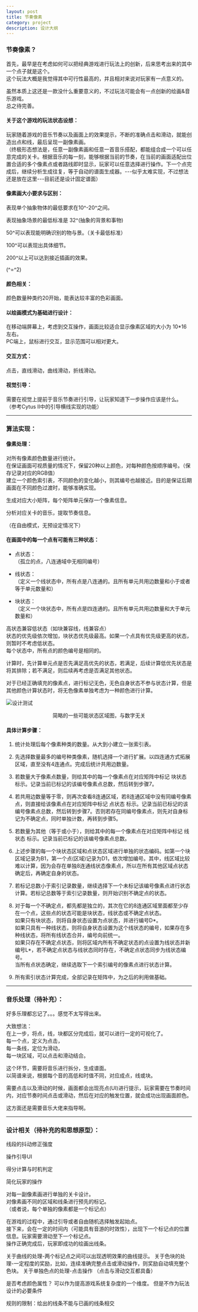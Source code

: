```yaml
---
layout: post
title: 节奏像素
category: project
description: 设计大纲
---
```


### 节奏像素？

首先，最早是在考虑如何可以把经典游戏进行玩法上的创新，后来思考出来的其中一个点子就是这个。  
这个玩法大概是我觉得其中可行性最高的，并且相对来说对玩家有一点意义的。

虽然本质上这还是一款没什么重要意义的，不过玩法可能会有一点创新的绘画&音乐游戏。  
总之待完善。

#### 关于这个游戏的玩法状态设想：

玩家随着游戏的音乐节奏以及画面上的效果提示，不断的准确点击和滑动，就能创造出点和线，最后呈现一副像素画。  
（终极形态想法是，任意一副像素画和任意一首音乐搭配，都能组合成一个可以任意完成的关卡。根据音乐的每一刻，能够根据当前的节奏，在当前的画面适配出位置合适的多个像素点或者路线即时显示，玩家可以任意选择进行操作。下一个点完成后，继续分析生成往复，等于自动的谱面生成器。---似乎太难实现，不过想法还是放在这里---目前还是设计固定谱面）


#### 像素画大小要求与区别：

表现单个抽象物体的最低要求在10^-20^之间。

表现抽象场景的最低标准是 32^(抽象的背景和事物)

50^可以表现能明确识别的物与景。（关卡最低标准）

100^可以表现出具体细节。

200^以上可以达到接近插画的效果。

(^=^2)

#### 颜色相关：
颜色数量种类约20开始，能表达较丰富的色彩画面。


#### 以绘画模式为基础进行设计：
在移动端屏幕上，考虑到交互操作，画面比较适合显示像素区域的大小为 10*16 左右。  
PC端上，鼠标进行交互，显示范围可以相对更大。

#### 交互方式：
点击，直线滑动，曲线滑动，折线滑动。

#### 视觉引导：
需要在视觉上提前于音乐节奏进行引导，让玩家知道下一步操作应该是什么。
（参考Cytus II中的引导横线实现的功能）

---

### 算法实现：

#### 像素处理：

对所有像素颜色数量进行统计。  
在保证画面可视质量的情况下，保留20种以上颜色，对每种颜色按顺序编号。（保存记录对应的RGB值）  
建立一个颜色索引表，不同颜色的变化越小，则其编号也越接近。目的是保证后期画面在不同颜色过渡时，能够准确实现。

生成对应大小矩阵，每个矩阵单元保存一个像素信息。

分析对应关卡的音乐，提取节奏信息。

（在自由模式，无预设定情况下）

#### 在画面中的每一个点有可能有三种状态：
* 点状态：  
（孤立的点，八连通域中无相同编号）

* 线状态：  
（定义一个线状态中，所有点是八连通的。且所有单元共用边数量和小于或者等于单元数量和）

* 块状态：  
（定义一个块状态中，所有点是四连通的。且所有单元共用边数量和大于单元数量和）


高状态兼容低状态（如块兼容线，线兼容点）  
状态的优先级依次增加，块状态优先级最高。如果一个点具有优先级更高的状态，则暂时不考虑低状态。  
每个状态中，所有点的颜色编号是相同的。

计算时，先计算单元点是否先满足高优先的状态，若满足，后续计算低优先状态是将其排除；若不满足，则后续再考虑是否满足其他状态。

对于已经正确填充的像素点，进行标记无色，无色自身状态不参与状态计算，但是其他颜色计算状态时，将无色像素单独考虑为一种颜色进行计算。


![设计测试](../../images/Blog_img/2019-7-26-Rhythmic-Pixels1.png)
<center>简略的一些可能状态区域图，与数字无关</center>


#### 具体计算步骤：

1. 统计处理后每个像素种类的数量。从大到小建立一张索引表。

2. 先选择数量最多的编号种类像素，随机选择一个进行扩展。以四连通方式拓展区域，直至没有4连通点。完成后统计共用边数量。

3. 若数量大于像素点数量，则给其中的每一个像素点在对应矩阵中标记 块状态 标示。记录当前已标记的该编号像素点总数，然后转到步骤7。

4. 若共用边数量等于零，则再次查看8连通区域，若8连通区域中没有同编号像素点，则直接给该像素点在对应矩阵中标记 点状态 标示。记录当前已标记的该编号像素点总数，然后转到步骤7。否则若存在同编号像素点，则先对自身标记为不确定点，同时单独计数，再转到步骤5。

5. 若数量为其他（等于或小于），则给其中的每一个像素点在对应矩阵中标记 线状态 标示。记录当前已标记的该编号像素点总数。  

6. 上述步骤的每一个块状态区域和点状态区域进行单独的状态编码。如第一个块区域记录为B1，第一个点(区域)记录为D1，依次增加编号。其中，线区域比较难以计算，因为会存在单独8连通线状态像素点，所以在所有其他区域点状态确定后，再确定自身的状态。  

7. 若标记总数小于索引记录数量，继续选择下一个未标记该编号像素点进行状态计算。若标记总数等于索引记录数量，则开始识别不确定点的状态。

8. 对于每一个不确定点，都先都是独立的，其次在它的8连通区域里面都至少存在一个点，这些点的状态可能是块状态，线状态或不确定点状态。  
如果只有块状态，则将自身状态设置为点状态，并进行编号D*。  
如果只具有一种线状态，则将自身状态设置为这个线状态的编号，如果存在多种线状态，将所有线状态合并，编号向前统一。  
如果只存在不确定点状态，则将区域内所有不确定状态的点设置为线状态并新编号L*，若不确定点状态与线状态同时存在，不确定点状态同步为线状态编号。  
当所有点状态确定，继续选取下一个索引编号的像素点进行状态计算。

9. 所有索引状态计算完成，全部记录在矩阵中，为之后的利用做基础。

---

### 音乐处理（待补充）：

好多乐理都忘记了。。。感觉不太写得出来。

大致想法：  
在上一步，将点，线，块都区分完成后，就可以进行一定的可视化了。  
每一个点，定义为点击，  
每一条线，定位为滑动，  
每一块区域，可以点击和滑动结合。

这个环节，需要将音乐进行拆分，生成谱面。  
以简谱来说，根据每个音的高低和时值不同，对应成点，线或块。

需要点击以及滑动的时候，画面都会出现亮点(UI)进行提示，玩家需要在节奏时间内，对应节奏时间点击或滑动，然后在对应的触发位置，就会成功出现画面颜色。

这方面还是需要音乐大佬来指导啊。

---

### 设计相关（待补充的和思想原型）：

线段的抖动修正强度

操作引导UI

得分计算与时机判定

简化玩家的操作

对每一副像素画进行单独的关卡设计。  
对像素画不同的区域和线条进行预先的标记。  
（或者说，每个单独的像素都是一个标记点）

在游戏的过程中，通过引导或者自由随机选择触发起始点。  
接下来，会在一定的时间内（可能具有音游的时效性），出现下一个标记点的位置信息。玩家需要滑动至下一个标记点。   
操作正确完成后，玩家即成功的绘画出线条。

关于曲线的处理-两个标记点之间可以出现透明效果的曲线提示。
关于色块的处理-一定程度的奖励，比如，连续准确完整点击或滑动操作，则奖励自动填充整个色块。
关于单独色点的处理-点击操作
（点击与滑动交互都具备）

是否考虑颜色属性？
可以作为提高游戏系统复杂度的一个维度。
但是不作为玩法设计的必要条件

规则的限制：绘出的线条不能与已画的线条相交